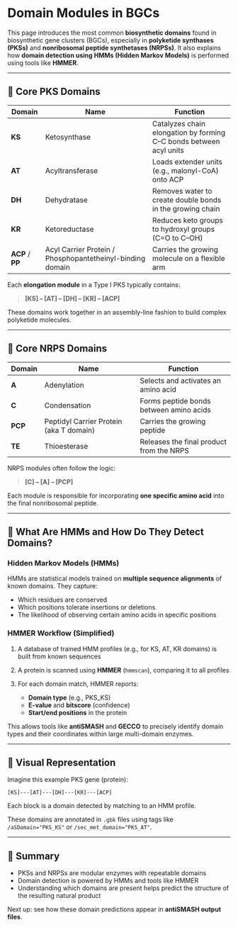 # Domain Modules in BGCs

This page introduces the most common **biosynthetic domains** found in biosynthetic gene clusters (BGCs), especially in **polyketide synthases (PKSs)** and **nonribosomal peptide synthetases (NRPSs)**. It also explains how **domain detection using HMMs (Hidden Markov Models)** is performed using tools like **HMMER**.

---

## 🔧 Core PKS Domains

| Domain           | Name                                                      | Function                                                           |
| ---------------- | --------------------------------------------------------- | ------------------------------------------------------------------ |
| **KS**           | Ketosynthase                                              | Catalyzes chain elongation by forming C–C bonds between acyl units |
| **AT**           | Acyltransferase                                           | Loads extender units (e.g., malonyl-CoA) onto ACP                  |
| **DH**           | Dehydratase                                               | Removes water to create double bonds in the growing chain          |
| **KR**           | Ketoreductase                                             | Reduces keto groups to hydroxyl groups (C=O to C–OH)               |
| **ACP** / **PP** | Acyl Carrier Protein / Phosphopantetheinyl-binding domain | Carries the growing molecule on a flexible arm                     |

Each **elongation module** in a Type I PKS typically contains:

> **\[KS] – \[AT] – \[DH] – \[KR] – \[ACP]**

These domains work together in an assembly-line fashion to build complex polyketide molecules.

---

## 🔧 Core NRPS Domains

| Domain  | Name                                    | Function                                 |
| ------- | --------------------------------------- | ---------------------------------------- |
| **A**   | Adenylation                             | Selects and activates an amino acid      |
| **C**   | Condensation                            | Forms peptide bonds between amino acids  |
| **PCP** | Peptidyl Carrier Protein (aka T domain) | Carries the growing peptide              |
| **TE**  | Thioesterase                            | Releases the final product from the NRPS |

NRPS modules often follow the logic:

> **\[C] – \[A] – \[PCP]**

Each module is responsible for incorporating **one specific amino acid** into the final nonribosomal peptide.

---

## 🧠 What Are HMMs and How Do They Detect Domains?

### Hidden Markov Models (HMMs)

HMMs are statistical models trained on **multiple sequence alignments** of known domains. They capture:

* Which residues are conserved
* Which positions tolerate insertions or deletions
* The likelihood of observing certain amino acids in specific positions

### HMMER Workflow (Simplified)

1. A database of trained HMM profiles (e.g., for KS, AT, KR domains) is built from known sequences
2. A protein is scanned using **HMMER** (`hmmscan`), comparing it to all profiles
3. For each domain match, HMMER reports:

   * **Domain type** (e.g., PKS\_KS)
   * **E-value** and **bitscore** (confidence)
   * **Start/end positions** in the protein

This allows tools like **antiSMASH** and **GECCO** to precisely identify domain types and their coordinates within large multi-domain enzymes.

---

## 🧬 Visual Representation

Imagine this example PKS gene (protein):

```
[KS]---[AT]---[DH]---[KR]---[ACP]
```

Each block is a domain detected by matching to an HMM profile.

These domains are annotated in `.gbk` files using tags like `/aSDomain="PKS_KS"` or `/sec_met_domain="PKS_AT"`.

---

## 📌 Summary

* PKSs and NRPSs are modular enzymes with repeatable domains
* Domain detection is powered by HMMs and tools like HMMER
* Understanding which domains are present helps predict the structure of the resulting natural product

Next up: see how these domain predictions appear in **antiSMASH output files**.
